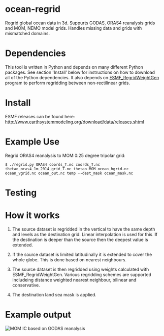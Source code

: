 # ocean-regrid

Regrid global ocean data in 3d. Suppurts GODAS, ORAS4 reanalysis grids and MOM, NEMO model grids. Handles missing data and grids with mismatched domains.

# Dependencies

This tool is written in Python and depends on many different Python packages. See section 'Install' below for instructions on how to download all of the Python dependencies. It also depends on
 [ESMF_RegridWeightGen](https://www.earthsystemcog.org/projects/regridweightgen/) program to perform regridding between non-rectilinear grids.

# Install

ESMF releases can be found here: http://www.earthsystemmodeling.org/download/data/releases.shtml

# Example Use

Regrid ORAS4 reanalysis to MOM 0.25 degree tripolar grid:
```
$ ./regrid.py ORAS4 coords_T.nc coords_T.nc thetao_oras4_1m_2014_grid_T.nc thetao MOM ocean_hgrid.nc ocean_vgrid.nc ocean_out.nc temp --dest_mask ocean_mask.nc
```

# Testing

# How it works

1. The source dataset is regridded in the vertical to have the same depth and levels as the destination grid. Linear interpolation is used for this. If the destination is deeper than the source then the deepest value is extended.

2. If the source dataset is limited latitudinally it is extended to cover the whole globe. This is done based on nearest neighbours.

3. The source dataset is then regridded using weights calculated with ESMF_RegridWeightGen. Various regridding schemes are supported includeing distance weighted nearest neighbour, bilinear and conservative.

4. The destination land sea mask is applied.

# Example output

![MOM IC based on GODAS reanalysis](https://raw.github.com/nicjhan/ocean-ic/master/examples/MOM_IC_GODAS.png)

